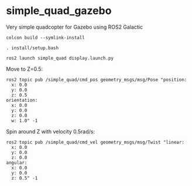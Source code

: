 # simple_quad_gazebo
Very simple quadcopter for Gazebo using ROS2 Galactic 

```
colcon build --symlink-install
```

```
. install/setup.bash
```

```
ros2 launch simple_quad display.launch.py
```

Move to Z=0.5:
```
ros2 topic pub /simple_quad/cmd_pos geometry_msgs/msg/Pose "position:
  x: 0.0
  y: 0.0
  z: 0.5
orientation:
  x: 0.0
  y: 0.0
  z: 0.0
  w: 1.0" -1
```

Spin around Z with velocity 0.5rad/s:
```
ros2 topic pub /simple_quad/cmd_vel geometry_msgs/msg/Twist "linear:
  x: 0.0
  y: 0.0
  z: 0.0
angular:
  x: 0.0
  y: 0.0
  z: 0.5" -1
```
